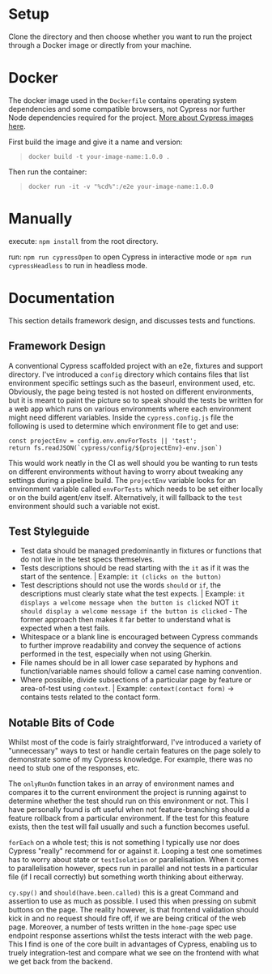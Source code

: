 # Setup
Clone the directory and then choose whether you want to run the project through a Docker image or directly from your machine.
# Docker
The docker image used in the `Dockerfile` contains operating system dependencies and some compatible browsers, not Cypress nor further Node dependencies required for the project.
[More about Cypress images here](https://github.com/cypress-io/cypress-docker-images).

First build the image and give it a name and version: 
> `docker build -t your-image-name:1.0.0 .`

Then run the container:
> `docker run -it -v "%cd%":/e2e your-image-name:1.0.0`

# Manually
execute: `npm install` from the root directory.

run: `npm run cypressOpen` to open Cypress in interactive mode or `npm run cypressHeadless` to run in headless mode.

# Documentation
This section details framework design, and discusses tests and functions.

## Framework Design
A conventional Cypress scaffolded project with an e2e, fixtures and support directory. I've introduced a `config` directory which contains files that list environment specific settings such as the baseurl, environment used, etc. Obviously, the page being tested is not hosted on different environments, but it is meant to paint the picture so to speak should the tests be written for a web app which runs on various environments where each environment might need different variables. Inside the `cypress.config.js` file the following is used to determine which environment file to get and use:

```const projectEnv = config.env.envForTests || 'test';```        
```return fs.readJSON(`cypress/config/${projectEnv}-env.json`)```

This would work neatly in the CI as well should you be wanting to run tests on different environments without having to worry about tweaking any settings during a pipeline build. The `projectEnv` variable looks for an environment variable called `envForTests` which needs to be set either locally or on the build agent/env itself. Alternatively, it will fallback to the `test` environment should such a variable not exist.

## Test Styleguide
- Test data should be managed predominantly in fixtures or functions that do not live in the test specs themselves.
- Tests descriptions should be read starting with the `it` as if it was the start of the sentence. | Example: `it (clicks on the button)`
- Test descriptions should not use the words `should` or `if`, the descriptions must clearly state what the test expects. | Example: `it displays a welcome message when the button is clicked` NOT `it should display a welcome message if the button is clicked` - The former approach then makes it far better to understand what is expected when a test fails.
- Whitespace or a blank line is encouraged between Cypress commands to further improve readability and convey the sequence of actions performed in the test, especially when not using Gherkin.
- File names should be in all lower case separated by hyphons and function/variable names should follow a camel case naming convention. 
- Where possible, divide subsections of a particular page by feature or area-of-test using `context`. | Example: `context(contact form)` -> contains tests related to the contact form.

## Notable Bits of Code
Whilst most of the code is fairly straightforward, I've introduced a variety of "unnecessary" ways to test or handle certain features on the page solely to demonstrate some of my Cypress knowledge. For example, there was no need to stub one of the responses, etc.

The `onlyRunOn` function takes in an array of environment names and compares it to the current environment the project is running against to determine whether the test should run on this environment or not. This I have personally found is oft useful when not feature-branching should a feature rollback from a particular environment. If the test for this feature exists, then the test will fail usually and such a function becomes useful. 

`forEach` on a whole test; this is not something I typically use nor does Cypress "really" recommend for or against it. Looping a test one sometimes has to worry about state or `testIsolation` or parallelisation. When it comes to parallelisation however, specs run in parallel and not tests in a particular file (if I recall correctly) but something worth thinking about eitherway. 

`cy.spy()` and `should(have.been.called)` this is a great Command and assertion to use as much as possible. I used this when pressing on submit buttons on the page. The reality however, is that frontend validation should kick in and no request should fire off, if we are being critical of the web page. Moreover, a number of tests written in the `home-page` spec use endpoint response assertions whilst the tests interact with the web page. This I find is one of the core built in advantages of Cypress, enabling us to truely integration-test and compare what we see on the frontend with what we get back from the backend.
